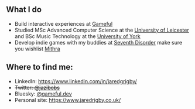 ## What I do
- Build interactive experiences at [Gameful](https://www.gameful.dev)
- Studied MSc Advanced Computer Science at the [University of Leicester](https://github.com/university-of-leicester) and BSc Music Technology at the [University of York](https://github.com/university-of-york)
- Develop indie games with my buddies at [Seventh Disorder](https://seventhdisorder.com/) make sure you wishlist [Mithra](https://store.steampowered.com/app/2705650/Mithra/)

## Where to find me:
- LinkedIn: https://www.linkedin.com/in/jaredgrigby/
- ~~Twitter: [@jazibobs](https://www.twitter.com/jazibobs)~~
- Bluesky: [@gameful.dev](https://bsky.app/profile/gameful.dev)
- Personal site: https://www.jaredrigby.co.uk/
